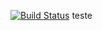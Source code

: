 [![Build Status](https://travis-ci.org/infroger/megasena.svg?branch=master)](https://travis-ci.org/infroger/megasena)
teste